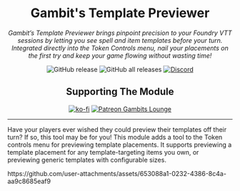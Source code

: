 <h1 style="text-align: center;">Gambit's Template Previewer</h1>
<p style="text-align: center;"><i>Gambit&rsquo;s Template Previewer brings pinpoint precision to your Foundry VTT sessions by letting you see spell and item templates before your turn. Integrated directly into the Token Controls menu, nail your placements on the first try and keep your game flowing without wasting time!</i></p>
<p style="text-align: center;"><img src="https://img.shields.io/github/v/release/gambit07/gambitsTemplatePreviewer?style=for-the-badge" alt="GitHub release" /> <img src="https://img.shields.io/github/downloads/gambit07/gambitsTemplatePreviewer/total?style=for-the-badge" alt="GitHub all releases" /> <a href="https://discord.gg/n5ypzSRjn4" target="_blank" rel="nofollow noopener"><img src="https://dcbadge.limes.pink/api/server/BA7SQKqMpa" alt="Discord" /></a></p>
<h2 style="text-align: center;">Supporting The Module</h2>
<p style="text-align: center;"><a href="https://ko-fi.com/gambit07" target="_blank" rel="nofollow noopener"><img src="https://ko-fi.com/img/githubbutton_sm.svg" alt="ko-fi" /></a> <a href="https://www.patreon.com/GambitsLounge" target="_blank" rel="nofollow noopener"> <img src="https://img.shields.io/badge/Patreon-Gambits Lounge-F96854?style=for-the-badge&amp;logo=patreon" alt="Patreon Gambits Lounge" /> </a></p>
<hr />
<p>Have your players ever wished they could preview their templates off their turn? If so, this tool may be for you! This module adds a tool to the Token controls menu for previewing template placements. It supports previewing a template placement for any template-targeting items you own, or previewing generic templates with configurable sizes.</p>
<p>https://github.com/user-attachments/assets/653088a1-0232-4386-8c4a-aa9c8685eaf9</p>
